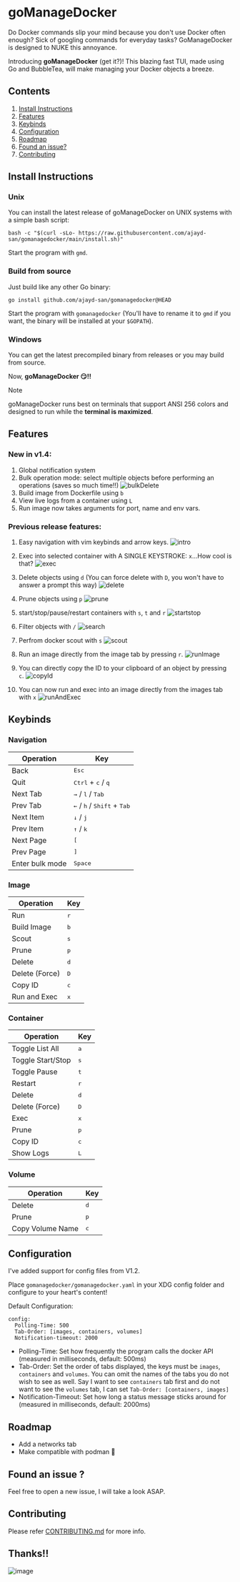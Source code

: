 # goManageDocker

Do Docker commands slip your mind because you don't use Docker often enough? Sick of googling commands for everyday tasks? GoManageDocker is designed to NUKE this annoyance. 

Introducing **goManageDocker** (get it?)! This blazing fast TUI, made using Go and BubbleTea, will make managing your Docker objects a breeze. 

## Contents

1. [Install Instructions](#install-instructions)
2. [Features](#features)
3. [Keybinds](#keybinds)
4. [Configuration](#configuration)
5. [Roadmap](#roadmap)
6. [Found an issue?](#found-an-issue-)
7. [Contributing](#contributing)

## Install Instructions

### Unix

You can install the latest release of goManageDocker on UNIX systems with a simple bash script:

```
bash -c "$(curl -sLo- https://raw.githubusercontent.com/ajayd-san/gomanagedocker/main/install.sh)"
```

Start the program with `gmd`. 

### Build from source

Just build like any other Go binary: 

```
go install github.com/ajayd-san/gomanagedocker@HEAD
```

Start the program with `gomanagedocker` (You'll have to rename it to `gmd` if you want, the binary will be installed at your `$GOPATH`).

### Windows

You can get the latest precompiled binary from releases or you may build from source. 

Now, **goManageDocker 😏!!**

> [!NOTE]
> goManageDocker runs best on terminals that support ANSI 256 colors and designed to run while the **terminal is maximized**.

## Features

### **New in v1.4:**
1. Global notification system
2. Bulk operation mode: select multiple objects before performing an operations (saves so much time!!)
	![bulkDelete](vhs/gifs/bulkDelete.gif)
2. Build image from Dockerfile using `b`
3. View live logs from a container using `L`
4. Run image now takes arguments for port, name and env vars. 

### **Previous release features:**


1. Easy navigation with vim keybinds and arrow keys.
   ![intro](vhs/gifs/intro.gif)

2. Exec into selected container with A SINGLE KEYSTROKE: `x`...How cool is that?
   ![exec](vhs/gifs/exec.gif)

3. Delete objects using `d` (You can force delete with `D`, you won't have to answer a prompt this way)
   ![delete](vhs/gifs/delete.gif)

4. Prune objects using `p`
   ![prune](vhs/gifs/prune.gif)

5. start/stop/pause/restart containers with `s`, `t` and `r`
   ![startstop](vhs/gifs/startstop.gif)

6. Filter objects with `/`
   ![search](vhs/gifs/search.gif)
   
7. Perfrom docker scout with `s`
   ![scout](vhs/gifs/scout.gif)
   
8. Run an image directly from the image tab by pressing `r`.
   ![runImage](vhs/gifs/runImage.gif) 
   
9. You can directly copy the ID to your clipboard of an object by pressing `c`.
   ![copyId](vhs/gifs/copyId.gif)
10. You can now run and exec into an image directly from the images tab with  `x`
    ![runAndExec](vhs/gifs/execFromImgs.gif)

## Keybinds

### Navigation
| Operation 		   | Key                                                                 |
|------------------|---------------------------------------------------------------------|
| Back 			   | <kbd>Esc</kbd>                                                      |
| Quit      		   | <kbd>Ctrl</kbd> + <kbd>c</kbd> / <kbd>q</kbd>                       |
| Next Tab  		   | <kbd>→</kbd> / <kbd>l</kbd> / <kbd>Tab</kbd>                        |
| Prev Tab  		   | <kbd>←</kbd> / <kbd>h</kbd> / <kbd>Shift</kbd> + <kbd>Tab</kbd>     |
| Next Item 		   | <kbd>↓</kbd> / <kbd>j</kbd>                                         |
| Prev Item 		   | <kbd>↑</kbd> / <kbd>k</kbd>                                         |
| Next Page 		   | <kbd>[</kbd>                                                        |
| Prev Page 		   | <kbd>]</kbd>                                                        |
| Enter bulk mode  | <kbd>Space</kbd>                                                    |

### Image
| Operation         | Key                                                           |
|-------------------|---------------------------------------------------------------|
| Run               | <kbd>r</kbd>                                                  |
| Build Image       | <kbd>b</kbd>                                                  |
| Scout             | <kbd>s</kbd>                                                  |
| Prune             | <kbd>p</kbd>                                                  |
| Delete            | <kbd>d</kbd>                                                  |
| Delete (Force)    | <kbd>D</kbd>                                                  |
| Copy ID           | <kbd>c</kbd>                                                  |
| Run and Exec      | <kbd>x</kbd>                                                  |

### Container
| Operation         | Key                                                           |
|-------------------|---------------------------------------------------------------|
| Toggle List All   | <kbd>a</kbd>                                                  |
| Toggle Start/Stop | <kbd>s</kbd>                                                  |
| Toggle Pause      | <kbd>t</kbd>                                                  |
| Restart           | <kbd>r</kbd>                                                  |
| Delete            | <kbd>d</kbd>                                                  |
| Delete (Force)    | <kbd>D</kbd>                                                  |
| Exec              | <kbd>x</kbd>                                                  |
| Prune             | <kbd>p</kbd>                                                  |
| Copy ID           | <kbd>c</kbd>                                                  |
| Show Logs         | <kbd>L</kbd>                                                  |

### Volume
| Operation         | Key                                                           |
|-------------------|---------------------------------------------------------------|
| Delete            | <kbd>d</kbd>                                                  |
| Prune             | <kbd>p</kbd>                                                  |
| Copy Volume Name  | <kbd>c</kbd>                                                  |

## Configuration

I've added support for config files from V1.2.

Place `gomanagedocker/gomanagedocker.yaml` in your XDG config folder and configure to your heart's content!

Default Configuration:  

```
config:
  Polling-Time: 500
  Tab-Order: [images, containers, volumes]
  Notification-timeout: 2000
```

- Polling-Time: Set how frequently the program calls the docker API (measured in milliseconds, default: 500ms)
- Tab-Order: Set the order of tabs displayed, the keys must be `images`, `containers` and `volumes`. You can omit the names of the tabs you do not wish to see as well. Say I want to see `containers` tab first and do not want to see the `volumes` tab, I can set `Tab-Order: [containers, images]`
- Notification-Timeout: Set how long a status message sticks around for (measured in milliseconds, default: 2000ms)

## Roadmap

- Add a networks tab
- Make compatible with podman 👀

## Found an issue ?

Feel free to open a new issue, I will take a look ASAP.

## Contributing

Please refer [CONTRIBUTING.md](./CONTRIBUTING.md) for more info. 

## Thanks!!

![image](https://github.com/ajayd-san/gomanagedocker/assets/54715852/61be1ce3-c176-4392-820d-d0e94650ef01)
